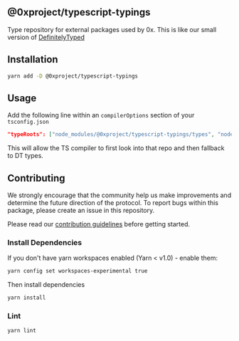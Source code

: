 ## @0xproject/typescript-typings

Type repository for external packages used by 0x. This is like our small version of [DefinitelyTyped](https://github.com/DefinitelyTyped/DefinitelyTyped)

## Installation

```bash
yarn add -D @0xproject/typescript-typings
```

## Usage

Add the following line within an `compilerOptions` section of your `tsconfig.json`

```json
"typeRoots": ["node_modules/@0xproject/typescript-typings/types", "node_modules/@types"]
```

This will allow the TS compiler to first look into that repo and then fallback to DT types.

## Contributing

We strongly encourage that the community help us make improvements and determine the future direction of the protocol. To report bugs within this package, please create an issue in this repository.

Please read our [contribution guidelines](../../CONTRIBUTING.md) before getting started.

### Install Dependencies

If you don't have yarn workspaces enabled (Yarn < v1.0) - enable them:

```bash
yarn config set workspaces-experimental true
```

Then install dependencies

```bash
yarn install
```

### Lint

```bash
yarn lint
```
